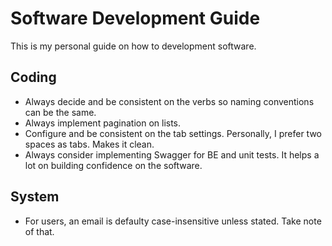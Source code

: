 # Software Development Guide

This is my personal guide on how to development software. 

## Coding 

* Always decide and be consistent on the verbs so naming conventions can be the same.
* Always implement pagination on lists.
* Configure and be consistent on the tab settings. Personally, I prefer two spaces as tabs. Makes it clean.
* Always consider implementing Swagger for BE and unit tests. It helps a lot on building confidence on the software. 

## System

* For users, an email is defaulty case-insensitive unless stated. Take note of that.
